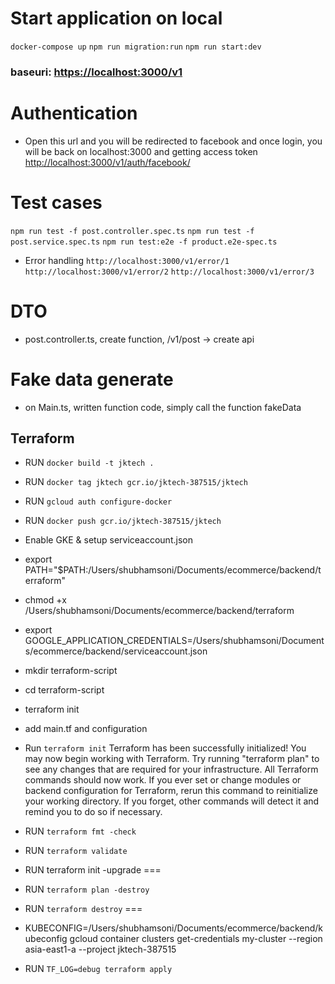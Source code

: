 # Start application on local

`docker-compose up`
`npm run migration:run`
`npm run start:dev`

### baseuri: <https://localhost:3000/v1>

# Authentication

- Open this url and you will be redirected to facebook and once login, you will be back on localhost:3000 and getting access token
<http://localhost:3000/v1/auth/facebook/>

# Test cases

`npm run test -f post.controller.spec.ts`
`npm run test -f post.service.spec.ts`
`npm run test:e2e -f product.e2e-spec.ts`

- Error handling
`http://localhost:3000/v1/error/1`
`http://localhost:3000/v1/error/2`
`http://localhost:3000/v1/error/3`

# DTO

- post.controller.ts, create function, /v1/post -> create api

# Fake data generate

- on Main.ts, written function code, simply call the function fakeData


## Terraform

- RUN `docker build -t jktech .`
- RUN `docker tag jktech gcr.io/jktech-387515/jktech`
- RUN `gcloud auth configure-docker`
- RUN `docker push gcr.io/jktech-387515/jktech`

- Enable GKE & setup serviceaccount.json
- export PATH="$PATH:/Users/shubhamsoni/Documents/ecommerce/backend/terraform"
- chmod +x /Users/shubhamsoni/Documents/ecommerce/backend/terraform
- export GOOGLE_APPLICATION_CREDENTIALS=/Users/shubhamsoni/Documents/ecommerce/backend/serviceaccount.json
- mkdir terraform-script
- cd terraform-script
- terraform init
- add main.tf and configuration
- Run `terraform init`
Terraform has been successfully initialized!
You may now begin working with Terraform. Try running "terraform plan" to see
any changes that are required for your infrastructure. All Terraform commands
should now work.
If you ever set or change modules or backend configuration for Terraform,
rerun this command to reinitialize your working directory. If you forget, other
commands will detect it and remind you to do so if necessary.
- RUN `terraform fmt -check`
- RUN `terraform validate`
- RUN terraform init -upgrade
===
- RUN `terraform plan -destroy`
- RUN `terraform destroy`
===

- KUBECONFIG=/Users/shubhamsoni/Documents/ecommerce/backend/kubeconfig gcloud container clusters get-credentials my-cluster --region asia-east1-a --project jktech-387515

- RUN `TF_LOG=debug terraform apply`
